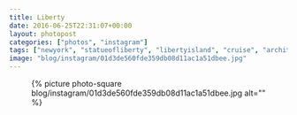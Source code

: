 ```yaml
---
title: Liberty
date: 2016-06-25T22:31:07+00:00
layout: photopost
categories: ["photos", "instagram"]
tags: ["newyork", "statueofliberty", "libertyisland", "cruise", "architecture", "travel"]
image: "blog/instagram/01d3de560fde359db08d11ac1a51dbee.jpg"
---
```


<figure class="photo photo--square">
  {% picture photo-square blog/instagram/01d3de560fde359db08d11ac1a51dbee.jpg alt="" %}
</figure>


